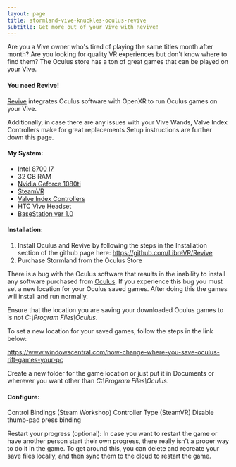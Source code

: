 ```yaml
---
layout: page
title: stormland-vive-knuckles-oculus-revive
subtitle: Get more out of your Vive with Revive!
---
```

Are you a Vive owner who's tired of playing the same titles month after month? 
Are you looking for quality VR experiences but don't know where to find them? 
The Oculus store has a ton of great games that can be played on your Vive.

#### You need Revive!
[Revive](https://github.com/LibreVR/Revive) integrates Oculus software with OpenXR to run Oculus games on your Vive.

Additionally, in case there are any issues with your Vive Wands, Valve Index Controllers make for great replacements  Setup instructions are further down this page.

#### My System:  
* [Intel 8700 I7](https://ark.intel.com/content/www/us/en/ark/products/126686/intel-core-i7-8700-processor-12m-cache-up-to-4-60-ghz.html)
* 32 GB RAM 
* [Nvidia Geforce 1080ti](https://www.nvidia.com/en-sg/geforce/products/10series/geforce-gtx-1080-ti/)
* [SteamVR](https://store.steampowered.com/app/250820/SteamVR/)
* [Valve Index Controllers](https://www.valvesoftware.com/en/index/controllers)
* HTC Vive Headset 
* [BaseStation ver 1.0](https://www.vive.com/eu/accessory/base-station/)

#### Installation:
1. Install Oculus and Revive by following the steps in the Installation section of the github page here: https://github.com/LibreVR/Revive
2. Purchase Stormland from the Oculus Store

There is a bug with the Oculus software that results in the inability to install any software purchased from [Oculus](https://www.oculus.com/experiences/rift/). If you experience this bug you must set a new location for your Oculus saved games. After doing this the games will install and run normally. 

Ensure that the location you are saving your downloaded Oculus games to is not _C:\Program Files\Oculus_. 

To set a new location for your saved games, follow the steps in the link below:

https://www.windowscentral.com/how-change-where-you-save-oculus-rift-games-your-pc

Create a new folder for the game location or just put it in Documents or wherever you want other than _C:\Program Files\Oculus_.

#### Configure:
Control Bindings (Steam Workshop)
Controller Type (SteamVR)
Disable thumb-pad press binding

Restart your progress (optional):
In case you want to restart the game or have another person start their own progress, there really isn't a proper way to do it in the game.  To get around this, you can delete and recreate your save files locally, and then sync them to the cloud to restart the game.


